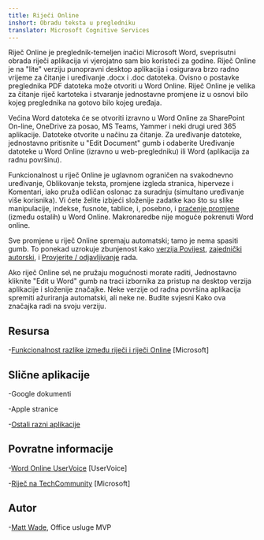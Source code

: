 ```yaml
---
title: Riječi Online
inshort: Obradu teksta u pregledniku
translator: Microsoft Cognitive Services
---
```



Riječ Online je preglednik-temeljen inačici Microsoft Word, sveprisutni
obrada riječi aplikacija vi vjerojatno sam bio koristeći za godine. Riječ Online je
na \"lite\" verziju punopravni desktop aplikacija i osigurava brzo
radno vrijeme za čitanje i uređivanje .docx i .doc datoteka. Ovisno o
postavke preglednika PDF datoteka može otvoriti u Word Online. Riječ
Online je velika za čitanje riječ kartoteka i stvaranje jednostavne promjene iz
u osnovi bilo kojeg preglednika na gotovo bilo kojeg uređaja.

Većina Word datoteka će se otvoriti izravno u Word Online za SharePoint
On-line, OneDrive za posao, MS Teams, Yammer i neki drugi ured
365 aplikacije. Datoteke otvorite u načinu za čitanje. Za uređivanje datoteke, jednostavno pritisnite
u \"Edit Document\" gumb i odaberite Uređivanje datoteke u Word Online
(izravno u web-pregledniku) ili Word (aplikacija za radnu površinu).

Funkcionalnost u riječ Online je uglavnom ograničen na svakodnevno uređivanje,
Oblikovanje teksta, promjene izgleda stranica, hiperveze i Komentari, iako
pruža odličan oslonac za suradnju (simultano uređivanje
više korisnika). Vi ćete želite izbjeći složenije zadatke kao što su slike
manipulacije, indekse, fusnote, tablice, i, posebno, i [praćenje
promjene](http://icansharepoint.com/version-history-isnt-track-changes/)
(između ostalih) u Word Online. Makronaredbe nije moguće pokrenuti Word online.

Sve promjene u riječ Online spremaju automatski; tamo je nema
spasiti gumb. To ponekad uzrokuje zbunjenost kako [verzija
Povijest](http://icsh.pt/VersionHistory),
[zajednički autorski](http://icsh.pt/CoAuthoring), i [Provjerite
/ odjavljivanje](http://icsh.pt/SPCheckOut) rada.

Ako riječ Online se\ ne pružaju mogućnosti morate raditi,
Jednostavno kliknite \"Edit u Word\" gumb na traci izbornika za pristup na
desktop verzija aplikacije i složenije značajke. Neke verzije
od radna površina aplikacija spremiti ažuriranja automatski, ali neke ne. Budite svjesni
Kako ova značajka radi na svoju verziju.

Resursa
---------

-[Funkcionalnost razlike između riječi i riječi
    Online](https://support.office.com/en-us/article/Differences-between-using-a-document-in-the-browser-and-in-Word-3e863ce3-e82c-4211-8f97-5b33c36c55f8)
    \[Microsoft\]

Slične aplikacije
--------------------

-Google dokumenti

-Apple stranice

-[Ostali razni
    aplikacije](https://en.wikipedia.org/wiki/List_of_word_processors#Online)

Povratne informacije
---------

-[Word Online UserVoice](https://word.uservoice.com/forums/271331-word-online)
    \[UserVoice\]

-[Riječ na TechCommunity](https://techcommunity.microsoft.com/t5/Word/ct-p/Word)
    \[Microsoft\]

Autor
---------

-[Matt Wade](https://www.linkedin.com/in/thatmattwade/), Office usluge MVP


